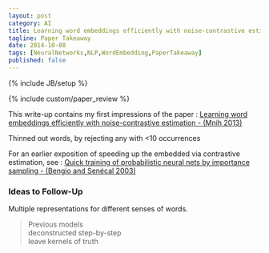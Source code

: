```yaml
---
layout: post
category: AI
title: Learning word embeddings efficiently with noise-contrastive estimation - Mnih 2013
tagline: Paper Takeaway
date: 2014-10-08
tags: [NeuralNetworks,NLP,WordEmbedding,PaperTakeaway]
published: false
---
```

{% include JB/setup %}

{% include custom/paper_review %}

This write-up contains my first impressions of the paper :
[Learning word embeddings efficiently with noise-contrastive estimation - (Mnih 2013)](https://www.cs.toronto.edu/~amnih/papers/wordreps.pdf)

Thinned out words, by rejecting any with <10 occurrences

For an earlier exposition of speeding up the embedded via contrastive estimation, see : [Quick training of probabilistic neural nets by importance sampling - (Bengio and Sen&eacute;cal 2003)](http://www.iro.umontreal.ca/~lisa/pointeurs/senecal_aistats2003.pdf)


### Ideas to Follow-Up

Multiple representations for different senses of words.


> Previous models                <br/>
> deconstructed step-by-step     <br />
> leave kernels of truth          


